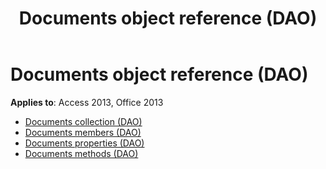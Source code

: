 ﻿---
title: Documents object reference (DAO)
TOCTitle: Documents Object
ms:assetid: 62d40d09-9083-4ddd-b08d-12e45092d029
ms:mtpsurl: https://msdn.microsoft.com/library/Dn142217(v=office.15)
ms:contentKeyID: 52072705
ms.date: 09/18/2015
mtps_version: v=office.15
---

# Documents object reference (DAO)

**Applies to**: Access 2013, Office 2013

- [Documents collection (DAO)](documents-collection-dao.md)
- [Documents members (DAO)](documents-members-dao.md)
- [Documents properties (DAO)](documents-properties-dao.md)
- [Documents methods (DAO)](documents-methods-dao.md)

